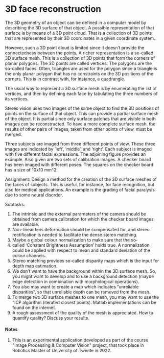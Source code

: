 # 3D face reconstruction
The 3D geometry of an object can be defined in a computer model by describing the 3D surface of that object. A possible representation of that surface is by means of a 3D point cloud. That is a collection of 3D points that are represented by their 3D coordinates in a given coordinate system.

However, such a 3D point cloud is limited since it doesn’t provide the connectedness between the points. A richer representation is a so-called 3D surface mesh. This is a collection of 3D points that form the corners of planar polygons. The 3D points are called vertices. The polygons are the so-called faces. Often, triangles are used for the polygon since a triangle is the only planar polygon that has no constraints on the 3D positions of the corners. This is in contrast with, for instance, a quadrangle.

The usual way to represent a 3D surface mesh is by enumerating the list of vertices, and then by defining each face by tabulating the three numbers of its vertices.

Stereo vision uses two images of the same object to find the 3D positions of points on the surface of that object. This can provide a partial surface mesh of the object. It is partial since only surface patches that are visible in both images can be reconstructed. To have a more complete surface mesh, the results of other pairs of images, taken from other points of view, must be merged.

Three subjects are imaged from three different points of view. These three images are indicated by ‘left’, ‘middle’, and ‘right’. Each subject is imaged with five different facial expressions. The adjoining figure provides an example. Also given are two sets of calibration images. A checker board has been imaged with different poses. The squares on the checker board has a size of 10x10 mm^2.

Assignment: Design a method for the creation of the 3D surface meshes of the faces of subjects. This is useful, for instance, for face recognition, but also for medical applications. An example is the grading of facial paralysis due to some neural disorder.

Subtasks:
1. The intrinsic and the external parameters of the camera should be obtained from camera calibration for which the checker board images are available.
2. Non-linear lens deformation should be compensated for, and stereo rectification is needed to facilitate the dense stereo matching.
3. Maybe a global colour normalization to make sure that the so-
4. called ‘Constant Brightness Assumption’ holds true. A normalization could be applied with respect to mean and standard deviation of the colour channels.
5. Stereo matching provides so-called disparity maps which is the input for depth map estimation.
6. We don’t want to have the background within the 3D surface mesh. So, you might want to develop and to use a background detection (maybe edge detection in combination with morphological operations).
7. You also may want to create a map which indicates “unreliable disparities”, so that unreliable depth can be removed from the mesh.
8. To merge two 3D surface meshes to one mesh, you may want to use the “ICP algorithm (iterated closest points). Matlab implementations can be found on the internet.
9. A rough assessment of the quality of the mesh is appreciated. How to quantify quality? Discuss your results.

#### Notes
1. This is an experimental application developed as part of the course "Image Processing & Computer Vision" project, that took place in Robotics Master of University of Twente in 2022.

